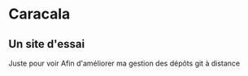 # Caracala
## Un site d'essai
Juste pour voir
Afin d'améliorer ma gestion des dépôts git à distance
